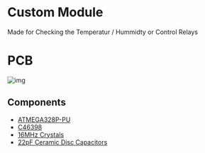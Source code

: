 # Custom Module

Made for Checking the Temperatur / Hummidty 
or Control Relays

# PCB

![img](http://data.lucsoft.de/uploads/CustomModule.svg)

## Components

- [ATMEGA328P-PU](https://lcsc.com/product-detail/ATMEL-AVR_ATMEL_ATMEGA328P-PU_ATMEGA328P-PU_C33901.html)
- [C46398](https://lcsc.com/product-detail/USB-Connectors_LCSC-MINI-5PFemale90Degree-plate-four-feet-copper-shell-LCPVinyl-High-temperature_C46398.html)
- [16MHz Crystals](https://lcsc.com/product-detail/49S_Yangxing-Tech-X49SD16MSD2SI_C188201.html)
- [22pF Ceramic Disc Capacitors](https://lcsc.com/product-detail/Ceramic-Disc-Capacitors_Made-in-China-22pF-220-10-50V_C9316.html)
